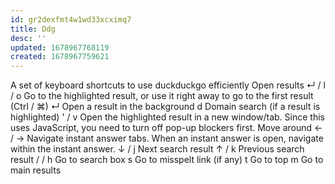 ```yaml
---
id: gr2dexfmt4w1wd33xcximq7
title: Ddg
desc: ''
updated: 1678967768119
created: 1678967759621
---
```

A set of keyboard shortcuts to use duckduckgo efficiently
Open results
↵ / l / o	Go to the highlighted result, or use it right away to go to the first result
(Ctrl / ⌘) ↵	Open a result in the background
d	Domain search (if a result is highlighted)
' / v	Open the highlighted result in a new window/tab. Since this uses JavaScript, you need to turn off pop-up blockers first.
Move around
← / →	Navigate instant answer tabs. When an instant answer is open, navigate within the instant answer.
↓ / j	Next search result
↑ / k	Previous search result
/ / h	Go to search box
s	Go to misspelt link (if any)
t	Go to top
m	Go to main results